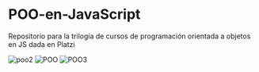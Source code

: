 # POO-en-JavaScript
Repositorio para la trilogía de cursos de programación orientada a objetos en JS dada en Platzi

![poo2](https://user-images.githubusercontent.com/96151177/187578296-3f6c995e-7fcd-4995-9747-e7dacb09bb99.PNG)
![POO](https://user-images.githubusercontent.com/96151177/187578282-619cc144-929c-460d-abe2-b310aa2104bb.PNG)
![POO3](https://user-images.githubusercontent.com/96151177/187578305-9a5d93c8-8ac2-45a6-9205-c4d8f020b49f.PNG)
